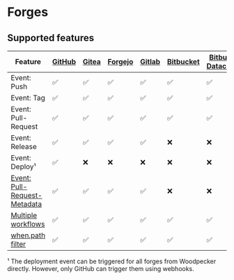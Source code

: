 # Forges

## Supported features

| Feature                                                                                                                | [GitHub](20-github.md) | [Gitea](30-gitea.md) | [Forgejo](35-forgejo.md) | [Gitlab](40-gitlab.md) | [Bitbucket](50-bitbucket.md) | [Bitbucket Datacenter](60-bitbucket_datacenter.md) |
| ---------------------------------------------------------------------------------------------------------------------- | ---------------------- | -------------------- | ------------------------ | ---------------------- | ---------------------------- | -------------------------------------------------- |
| Event: Push                                                                                                            | :white_check_mark:     | :white_check_mark:   | :white_check_mark:       | :white_check_mark:     | :white_check_mark:           | :white_check_mark:                                 |
| Event: Tag                                                                                                             | :white_check_mark:     | :white_check_mark:   | :white_check_mark:       | :white_check_mark:     | :white_check_mark:           | :white_check_mark:                                 |
| Event: Pull-Request                                                                                                    | :white_check_mark:     | :white_check_mark:   | :white_check_mark:       | :white_check_mark:     | :white_check_mark:           | :white_check_mark:                                 |
| Event: Release                                                                                                         | :white_check_mark:     | :white_check_mark:   | :white_check_mark:       | :white_check_mark:     | :x:                          | :x:                                                |
| Event: Deploy¹                                                                                                         | :white_check_mark:     | :x:                  | :x:                      | :x:                    | :x:                          | :x:                                                |
| [Event: Pull-Request-Metadata](../../../20-usage/50-environment.md#pull_request_metadata-specific-event-reason-values) | :white_check_mark:     | :white_check_mark:   | :white_check_mark:       | :white_check_mark:     | :x:                          | :x:                                                |
| [Multiple workflows](../../../20-usage/25-workflows.md)                                                                | :white_check_mark:     | :white_check_mark:   | :white_check_mark:       | :white_check_mark:     | :white_check_mark:           | :white_check_mark:                                 |
| [when.path filter](../../../20-usage/20-workflow-syntax.md#path)                                                       | :white_check_mark:     | :white_check_mark:   | :white_check_mark:       | :white_check_mark:     | :white_check_mark:           | :white_check_mark:                                 |

¹ The deployment event can be triggered for all forges from Woodpecker directly. However, only GitHub can trigger them using webhooks.
